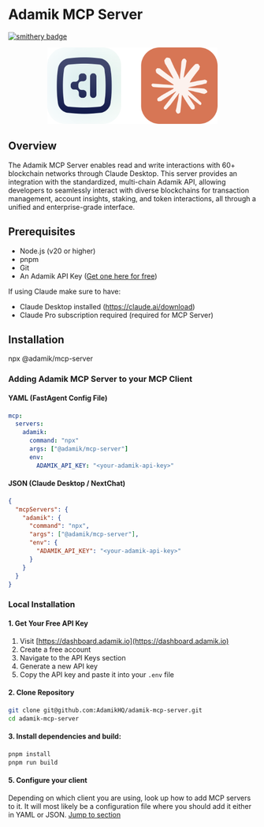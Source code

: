 # Adamik MCP Server

[![smithery badge](https://smithery.ai/badge/@AdamikHQ/adamik-mcp-server)](https://smithery.ai/server/@AdamikHQ/adamik-mcp-server)

<p align="center">
  <img src="logo.svg" alt="Adamik Logo" width="346" height="155"/>
</p>

## Overview

The Adamik MCP Server enables read and write interactions with 60+ blockchain networks through Claude Desktop. This server provides an integration with the standardized, multi-chain Adamik API, allowing developers to seamlessly interact with diverse blockchains for transaction management, account insights, staking, and token interactions, all through a unified and enterprise-grade interface.

## Prerequisites

- Node.js (v20 or higher)
- pnpm
- Git
- An Adamik API Key ([Get one here for free](https://adamik.io/))

If using Claude make sure to have:

- Claude Desktop installed (https://claude.ai/download)
- Claude Pro subscription required (required for MCP Server)

## Installation

npx @adamik/mcp-server

### Adding Adamik MCP Server to your MCP Client

#### YAML (FastAgent Config File)

```yaml
mcp:
  servers:
    adamik:
      command: "npx"
      args: ["@adamik/mcp-server"]
      env:
        ADAMIK_API_KEY: "<your-adamik-api-key>"
```

#### JSON (Claude Desktop / NextChat)

```json
{
  "mcpServers": {
    "adamik": {
      "command": "npx",
      "args": ["@adamik/mcp-server"],
      "env": {
        "ADAMIK_API_KEY": "<your-adamik-api-key>"
      }
    }
  }
}
```

### Local Installation

#### 1. Get Your Free API Key

1. Visit [https://dashboard.adamik.io](https://dashboard.adamik.io)
2. Create a free account
3. Navigate to the API Keys section
4. Generate a new API key
5. Copy the API key and paste it into your `.env` file

#### 2. Clone Repository

```bash
git clone git@github.com:AdamikHQ/adamik-mcp-server.git
cd adamik-mcp-server
```

#### 3. Install dependencies and build:

```bash
pnpm install
pnpm run build
```

#### 5. Configure your client

Depending on which client you are using, look up how to add MCP servers to it. It will most likely be a configuration
file where you should add it either in YAML or JSON. [Jump to section](#adding-adamik-mcp-server-to-your-mcp-client)
